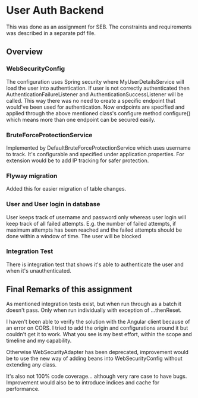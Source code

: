 # User Auth Backend

This was done as an assignment for SEB. The constraints and requirements was described in a separate pdf file.

## Overview

### WebSecurityConfig

The configuration uses Spring security where MyUserDetailsService will load the user into authentication.
If user is not correctly authenticated then AuthenticationFailureListener and AuthenticationSuccessListener
will be called. This way there was no need to create a specific endpoint that
would've been used for authentication. Now endpoints are specified and applied through the above mentioned class's configure
method configure() which means more than one endpoint can be secured easily.

### BruteForceProtectionService

Implemented by DefaultBruteForceProtectionService which uses username to track. It's configurable
and specified under application.properties.
For extension would be to add IP tracking for safer protection.

### Flyway migration

Added this for easier migration of table changes.

### User and User login in database

User keeps track of username and password only whereas user login will keep track of
all failed attempts. E.g. the number of failed attempts, if maximum attempts has been reached and
the failed attempts should be done within a window of time. The user will be blocked

### Integration Test

There is integration test that shows it's able to authenticate the user and
when it's unauthenticated.

## Final Remarks of this assignment

As mentioned integration tests exist, but when run through as a batch it doesn't pass.
Only when run individually with exception of ...thenReset.

I haven't been able to verify the solution with the Angular client because of an error on
CORS. I tried to add the origin and configurations around it but couldn't get it to work.
What you see is my best effort, within the scope and timeline and my capability.  

Otherwise WebSecurityAdapter has been deprecated, improvement would be to use the new way 
of adding beans into WebSecurityConfig without extending any class. 

It's also not 100% code coverage... although very rare case to have bugs. Improvement would 
also be to introduce indices and cache for performance.